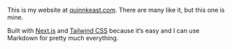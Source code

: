 This is my website at [quinnkeast.com](https://quinnkeast.com). There are many like it, but this one is mine.

Built with [Next.js](https://nextjs.org/) and [Tailwind CSS](https://tailwindcss.com/) because it‘s easy and I can use Markdown for pretty much everything.
